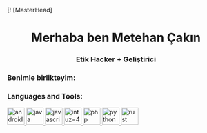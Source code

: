[! [MasterHead]<h1 align="center">Merhaba ben Metehan Çakın</h1>
<h3 align="center">Etik Hacker + Geliştirici</h3>

<h3 align="sol">Benimle birlikteyim:</h3>
<p align="sol">
</p>

<h3 align="sol">Languages and Tools:</h3>
<p align="sol"> <a href="https://developer.android" target="_blank" rel="noreferer"> <img src="https://hthubusercontent.com/devicons/devicon/master/icons/android-orijinal-wordmark.svg" alt="android" width="40" height="40"/> </a> <a href="https://www.arduin.cc/" target="_blank" rel="noreferrer> <img src="https://cdn.worldvectorlogo.com/logos/arduino-1.svg" alt="arduino" width="40" height="40"/> </a> <a href="https://www.java.com" target="_blank" rel="noreferer"> <img src="https://hthubusercontent.com/devicon/devicon/master/icons/icons/icons/java-orijinal.svg" alt="java" width="40" height=40"/> </a> <a href="https://developer.mollilla.org/en-US/docs/Web/JavaScript" target="_blank" rel="noreferrer"> <img src="https://raw.githubusercont.com/devicon/devicon/master/icons/ivascript/javascript-orijinal.svg" alt="javascript" width=40" height="40"/> </a> <a href="https://www.linux.org/" target="_blank" rel="noreferrer"> <img src="https://www.githubusercontent.com/devicon/devicon/master/icons/licons/linux/lilux-orijinal.svg" alt="intuz=40" height="40"/> </a> <a href="https://www.php.net" target="_blank" rel="noreferrer"> <img src="https://htttps://http://https://http.githubusercont.com/devicon/master/icons/php-php-orijinal.svg" alt="php" width="40" height="40"/> </a> <a href="https://www.python.org" target="_blank" rel="noreferrer"> <img src="https://hthubusercont.com/devicons/devicon/master/icons/icons/python/python-orijinal.svg" alt="python" width="40"40" height="40"/> </a> <a href="https://www.rust-lang.org" target="_blank" rel="noreferrer"> <img src="https://htthtps://hthubusercontent.com/devicons/devicon/master/icons/rust/rust/rust-plain.svg" alt="rust" width=40" height=40"/> </a> </p>
